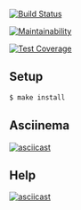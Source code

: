 [![Build Status](https://travis-ci.org/57Viktor57/project-lvl2-s329.svg?branch=master)](https://travis-ci.org/57Viktor57/project-lvl2-s329)

[![Maintainability](https://api.codeclimate.com/v1/badges/213c97e4dbe65dabc2e8/maintainability)](https://codeclimate.com/github/57Viktor57/project-lvl2-s329/maintainability)

[![Test Coverage](https://api.codeclimate.com/v1/badges/213c97e4dbe65dabc2e8/test_coverage)](https://codeclimate.com/github/57Viktor57/project-lvl2-s329/test_coverage)

## Setup

```sh
$ make install
```
## Asciinema

[![asciicast](https://asciinema.org/a/EqC2LnXeuLyEHBH6pS8jhJZI8.png)](https://asciinema.org/a/EqC2LnXeuLyEHBH6pS8jhJZI8)

## Help

[![asciicast](https://asciinema.org/a/OzeNtb8PfBLULcKmzyO5TdQa7.png)](https://asciinema.org/a/OzeNtb8PfBLULcKmzyO5TdQa7)
